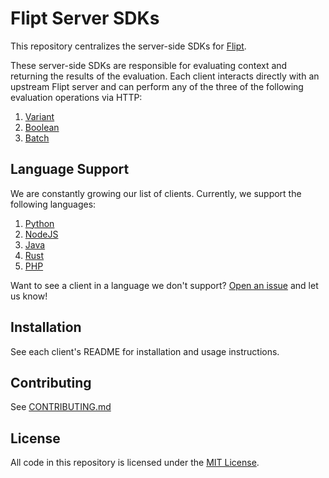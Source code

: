 # Flipt Server SDKs

This repository centralizes the server-side SDKs for [Flipt](https://github.com/flipt-io/flipt).

These server-side SDKs are responsible for evaluating context and returning the results of the evaluation. Each client interacts directly with an upstream Flipt server and can perform any of the three of the following evaluation operations via HTTP:

1. [Variant](https://www.flipt.io/docs/reference/evaluation/variant-evaluation)
2. [Boolean](https://www.flipt.io/docs/reference/evaluation/boolean-evaluation)
3. [Batch](https://www.flipt.io/docs/reference/evaluation/batch-evaluation)

## Language Support

We are constantly growing our list of clients. Currently, we support the following languages:

1. [Python](./flipt-python)
2. [NodeJS](./flipt-node)
3. [Java](./flipt-java)
4. [Rust](./flipt-rust)
5. [PHP](./flipt-php)

Want to see a client in a language we don't support? [Open an issue](https://github.com/flipt-io/flipt-server-sdks/issues/new?assignees=&labels=new-language&projects=&template=new_language.yml) and let us know!

## Installation

See each client's README for installation and usage instructions.

## Contributing

See [CONTRIBUTING.md](./CONTRIBUTING.md)

## License

All code in this repository is licensed under the [MIT License](./LICENSE).
